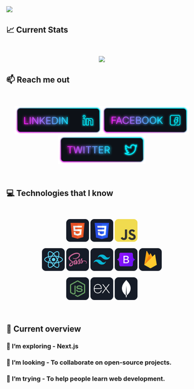 <a href="https://www.facebook.com/takbirgazibd">
<img src="https://github.com/takbirgazi/takbirgazi/blob/main/images/banner.png" />
</a>

## :chart_with_upwards_trend: Current Stats

<br />
<p align="center">
  <img width="60%" src="https://github-readme-streak-stats.herokuapp.com?user=takbirgazi&theme=react&hide_border=true&background=0D1117&stroke=0D1117&fire=FF1CF7&sideLabels=00F0FF&currStreakNum=FF1CF7&ring=FF1CF7&currStreakLabel=FF1CF7&sideNums=00F0FF" />
</p>

## :mailbox: Reach me out

<br />

[<p align="center"><img height="75" src="https://github.com/takbirgazi/takbirgazi/blob/main/images/icons/Linkedin.png">](https://www.linkedin.com/in/takbirgazi/)[<img height="75" src="https://github.com/takbirgazi/takbirgazi/blob/main/images/icons/Facebook.png">](https://www.facebook.com/takbirgazibd)[<img height="75" src="https://github.com/takbirgazi/takbirgazi/blob/main/images/icons/Twitter.png"></p>](https://twitter.com/takbirgazibd)

<br />

## :computer: Technologies that I know

<br>
<p align="center">
<img src="https://github.com/takbirgazi/takbirgazi/blob/main/images/icons/HTML.png"/>
<img src="https://github.com/takbirgazi/takbirgazi/blob/main/images/icons/css.png"/>
<img src="https://github.com/takbirgazi/takbirgazi/blob/main/images/icons/JavaScript.png"/>
</p>
<p align="center">
<img src="https://github.com/takbirgazi/takbirgazi/blob/main/images/icons/react.png"/>
<img src="https://github.com/takbirgazi/takbirgazi/blob/main/images/icons/sass.png"/>
<img src="https://github.com/takbirgazi/takbirgazi/blob/main/images/icons/tailwind.png"/>
<img src="https://github.com/takbirgazi/takbirgazi/blob/main/images/icons/Bootsrap.png"/>
<img src="https://github.com/takbirgazi/takbirgazi/blob/main/images/icons/firebase.png"/>
</p>
<p align="center">
<img src="https://github.com/takbirgazi/takbirgazi/blob/main/images/icons/node.png"/>
<img src="https://github.com/takbirgazi/takbirgazi/blob/main/images/icons/express.png"/>
<img src="https://github.com/takbirgazi/takbirgazi/blob/main/images/icons/mongo.png"/>
</p><br/>

## :eyes: Current overview

### 🌱 I’m exploring - Next.js 
### 👯 I’m looking - To collaborate on open-source projects. 
### 🤔 I’m trying - To help people learn web development. 
